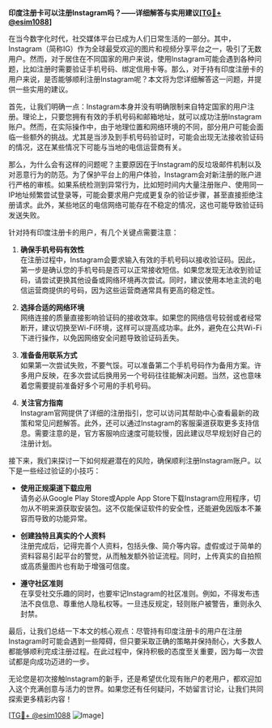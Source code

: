 **印度注册卡可以注册Instagram吗？——详细解答与实用建议[[TG💪+ @esim1088](https://t.me/s/esim1088)]**

在当今数字化时代，社交媒体平台已成为人们日常生活的一部分。其中，Instagram（简称IG）作为全球最受欢迎的图片和视频分享平台之一，吸引了无数用户。然而，对于居住在不同国家的用户来说，使用Instagram可能会遇到各种问题，比如注册时需要验证手机号码、绑定信用卡等。那么，对于持有印度注册卡的用户来说，是否能够顺利注册Instagram呢？本文将为您详细解答这一问题，并提供一些实用的建议。

首先，让我们明确一点：Instagram本身并没有明确限制来自特定国家的用户注册。理论上，只要您拥有有效的手机号码和邮箱地址，就可以成功注册Instagram账户。然而，在实际操作中，由于地理位置和网络环境的不同，部分用户可能会面临一些额外的挑战。尤其是当涉及到手机号码验证时，可能会出现无法接收验证码的情况，这在某些情况下可能与当地的电信运营商有关。

那么，为什么会有这样的问题呢？主要原因在于Instagram的反垃圾邮件机制以及对恶意行为的防范。为了保护平台上的用户体验，Instagram会对新注册的账户进行严格的审核。如果系统检测到异常行为，比如短时间内大量注册账户、使用同一IP地址频繁尝试登录等，可能会要求用户完成更复杂的验证步骤，甚至直接拒绝注册请求。此外，某些地区的电信网络可能存在不稳定的情况，这也可能导致验证码发送失败。

针对持有印度注册卡的用户，有几个关键点需要注意：

1. **确保手机号码有效性**  
   在注册过程中，Instagram会要求输入有效的手机号码以接收验证码。因此，第一步是确认您的手机号码是否可以正常接收短信。如果您发现无法收到验证码，请尝试更换其他设备或网络环境再次尝试。同时，建议使用本地主流的电信运营商提供的号码，因为这些运营商通常具有更高的稳定性。

2. **选择合适的网络环境**  
   网络连接的质量直接影响验证码的接收效率。如果您的网络信号较弱或者经常断开，建议切换至Wi-Fi环境，这样可以提高成功率。此外，避免在公共Wi-Fi下进行操作，以免因网络安全问题导致验证码丢失。

3. **准备备用联系方式**  
   如果第一次尝试失败，不要气馁。可以准备第二个手机号码作为备用方案。许多用户反映，在多次尝试后换用另一个号码往往能解决问题。当然，这也意味着您需要提前准备好多个可用的手机号码。

4. **关注官方指南**  
   Instagram官网提供了详细的注册指引，您可以访问其帮助中心查看最新的政策和常见问题解答。此外，还可以通过Instagram的客服渠道获取更多支持信息。需要注意的是，官方客服响应速度可能较慢，因此建议尽早规划好自己的注册计划。

接下来，我们来探讨一下如何规避潜在的风险，确保顺利注册Instagram账户。以下是一些经过验证的小技巧：

- **使用正规渠道下载应用**  
  请务必从Google Play Store或Apple App Store下载Instagram应用程序，切勿从不明来源获取安装包。这不仅能保证软件的安全性，还能避免因版本不兼容而导致的功能异常。

- **创建独特且真实的个人资料**  
  注册完成后，记得完善个人资料，包括头像、简介等内容。虚假或过于简单的资料容易引起平台的警觉，从而触发额外验证流程。同时，上传真实的自拍照或高质量图片也有助于增强可信度。

- **遵守社区准则**  
  在享受社交乐趣的同时，也要牢记Instagram的社区准则。例如，不得发布违法不良信息、尊重他人隐私权等。一旦违反规定，轻则账户被警告，重则永久封禁。

最后，让我们总结一下本文的核心观点：尽管持有印度注册卡的用户在注册Instagram时可能会遇到一些障碍，但只要采取正确的策略并保持耐心，大多数人都能够顺利完成注册过程。在此过程中，保持积极的态度至关重要，因为每一次尝试都是向成功迈进的一步。

无论您是初次接触Instagram的新手，还是希望优化现有账户的老用户，都欢迎加入这个充满创意与活力的世界。如果您还有任何疑问，不妨留言讨论，让我们共同探索更多精彩内容！

[[TG💪+ @esim1088](https://t.me/s/esim1088) ![Image](https://i.postimg.cc/4NQfJmqS/Snipaste-2025-05-13-00-14-12.png)]
